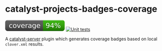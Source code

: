 # catalyst-projects-badges-coverage
[![coverage: 94%](./.readme-assets/coverage.svg)](https://github.com/liquid-labs/catalyst-projects-badges-coverage/pulls?q=is%3Apr+is%3Aclosed) [![Unit tests](https://github.com/liquid-labs/catalyst-projects-badges-coverage/actions/workflows/unit-tests-node.yaml/badge.svg)](https://github.com/liquid-labs/catalyst-projects-badges-coverage/actions/workflows/unit-tests-node.yaml)

A [catalyst-server](https://github.com/liquid-labs/catalyst-server) plugin which generates coverage badges based on local `clover.xml` results.